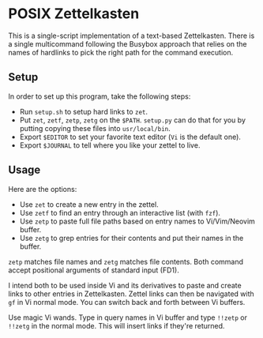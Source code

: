 # POSIX Zettelkasten

This is a single-script implementation of a text-based Zettelkasten.
There is a single multicommand following the Busybox approach that
relies on the names of hardlinks to pick the right path for the command
execution.


## Setup

In order to set up this program, take the following steps:

* Run `setup.sh` to setup hard links to `zet`.
* Put `zet`, `zetf`, `zetp`, `zetg` on the `$PATH`. `setup.py` can do that for
  you by putting copying these files into `usr/local/bin`.
* Export `$EDITOR` to set your favorite text editor (`Vi` is the default one).
* Export `$JOURNAL` to tell where you like your zettel to live.


## Usage

Here are the options:

* Use `zet` to create a new entry in the zettel. 
* Use `zetf` to find an entry through an interactive list (with `fzf`).
* Use `zetp` to paste full file paths based on entry names to Vi/Vim/Neovim
  buffer.
* Use `zetg` to grep entries for their contents and put their names in the
  buffer.

`zetp` matches file names and `zetg` matches file contents. Both command accept
positional arguments of standard input (FD1).

I intend both to be used inside Vi and its derivatives to paste and create
links to other entries in Zettelkasten. Zettel links can then be navigated with
`gf` in Vi normal mode. You can switch back and forth between Vi buffers.

Use magic Vi wands. Type in query names in Vi buffer and type `!!zetp` or
`!!zetg` in the normal mode. This will insert links if they're returned.

